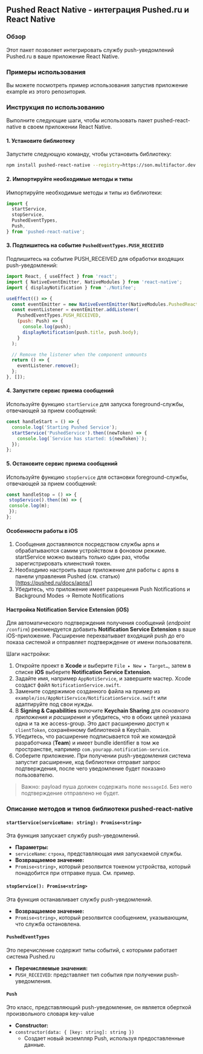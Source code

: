 ## Pushed React Native - интеграция Pushed.ru и React Native
### Обзор
Этот пакет позволяет интегрировать службу push-уведомлений Pushed.ru в ваше приложение React Native. 
### Примеры использования
Вы можете посмотреть пример использования запустив приложение example из этого репозитория.

### Инструкция по использованию
Выполните следующие шаги, чтобы использовать пакет pushed-react-native в своем приложении React Native.
#### 1. Установите библиотеку
Запустите следующую команду, чтобы установить библиотеку:
```bash
npm install pushed-react-native --registry=https://son.multifactor.dev:5443/repository/pushed-npm
```

#### 2. Импортируйте необходимые методы и типы
Импортируйте необходимые методы и типы из библиотеки:
```javascript
import {
  startService,
  stopService,
  PushedEventTypes,
  Push,
} from 'pushed-react-native';
```

#### 3. Подпишитесь на событие `PushedEventTypes.PUSH_RECEIVED`
Подпишитесь на событие PUSH_RECEIVED для обработки входящих push-уведомлений:
```javascript
import React, { useEffect } from 'react';
import { NativeEventEmitter, NativeModules } from 'react-native';
import { displayNotification } from './Notifee';

useEffect(() => {
  const eventEmitter = new NativeEventEmitter(NativeModules.PushedReactNative);
  const eventListener = eventEmitter.addListener(
    PushedEventTypes.PUSH_RECEIVED,
    (push: Push) => {
      console.log(push);
      displayNotification(push.title, push.body);
    }
  );

  // Remove the listener when the component unmounts
  return () => {
    eventListener.remove();
  };
}, []);
```

#### 4. Запустите сервис приема сообщений
Используйте функцию `startService` для запуска foreground-службы, отвечающей за прием сообщений:
```javascript
const handleStart = () => {
  console.log('Starting Pushed Service');
  startService('PushedService').then((newToken) => {
    console.log(`Service has started: ${newToken}`);
  });
};
```

#### 5. Остановите сервис приема сообщений
Используйте функцию `stopService` для остановки foreground-службы, отвечающей за прием сообщений:
```Javascript
const handleStop = () => {
 stopService().then((m) => {
 console.log(m);
 });
};
```

#### Особенности работы в iOS

1. Сообщения доставляются посредством службы apns и обрабатываются самим устройством в фоновом режиме. startService можно вызвать только один раз,
   чтобы зарегистрировать клиенсткий токен.
2. Необходимо настроить ваше приложение для работы с apns в панели управления Pushed (см. статью)[https://pushed.ru/docs/apns/]
3. Убедитесь, что приложение имеет разрешения Push Notifications и Background Modes -> Remote Notifications

#### Настройка Notification Service Extension (iOS)

Для автоматического подтверждения получения сообщений (*endpoint* `/confirm`) рекомендуется добавить **Notification Service Extension** в ваше iOS-приложение. Расширение перехватывает входящий push до его показа системой и отправляет подтверждение от имени пользователя.

Шаги настройки:

1. Откройте проект в **Xcode** и выберите `File ▸ New ▸ Target…`, затем в списке **iOS** выберите **Notification Service Extension**.
2. Задайте имя, например `AppNotiService`, и завершите мастер. Xcode создаст файл `NotificationService.swift`.
3. Замените содержимое созданного файла на пример из `example/ios/AppNotiService/NotificationService.swift` или адаптируйте под свои нужды.
4. В **Signing & Capabilities** включите **Keychain Sharing** для *основного приложения* и *расширения* и убедитесь, что в обоих целей указана одна и та же access-group. Это даст расширению доступ к `clientToken`, сохранённому библиотекой в Keychain.
5. Убедитесь, что расширение подписывается той же командой разработчика (**Team**) и имеет bundle identifier в том же пространстве, например `com.yourapp.notification-service`.
6. Соберите приложение. При получении push-уведомления система запустит расширение, код библиотеки отправит запрос подтверждения, после чего уведомление будет показано пользователю.

> Важно: payload пуша должен содержать поле `messageId`. Без него подтверждение отправлено не будет.

### Описание методов и типов библиотеки pushed-react-native
#### `startService(serviceName: string): Promise<string>`
Эта функция запускает службу push-уведомлений.
- **Параметры:**
 - `serviceName`: `строка`, представляющая имя запускаемой службы.
- **Возвращаемое значение:**
 - `Promise<string>`, который резолвится токеном устройства, который понадобится при отправке пуша. См. пример.
#### `stopService(): Promise<string>`
Эта функция останавливает службу push-уведомлений.
- **Возвращаемое значение:**
 - `Promise<string>`, который резолвится сообщением, указывающим, что служба остановлена.
#### `PushedEventTypes`
Это перечисление содержит типы событий, с которыми работает система Pushed.ru
- **Перечисляемые значения:**
 - `PUSH_RECEIVED`: представляет тип события при получении push-уведомления.
#### `Push`
Это класс, представляющий push-уведомление, он является оберткой произвольного словаря key-value
 - **Constructor:**
  - `constructor(data: { [key: string]: string })`
    - Cоздает новый экземпляр Push, используя предоставленные данные.
